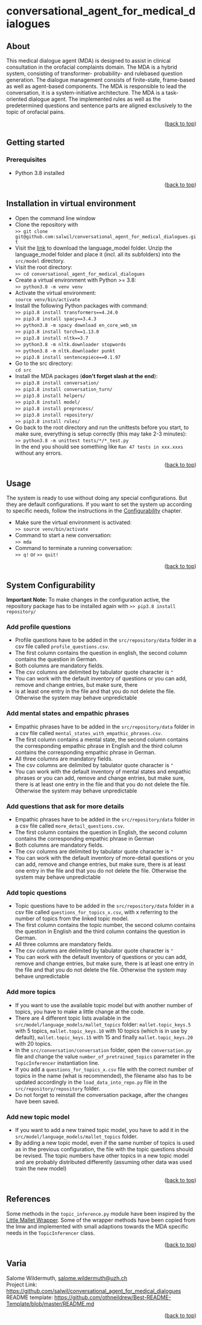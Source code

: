 # conversational_agent_for_medical_dialogues
<div id="top"></div>

## About

This medical dialogue agent (MDA) is designed to assist in clinical consultation in the orofacial complaints domain.
The MDA is a hybrid system, consisting of transformer- probability- and rulebased
question generation. The dialogue management consists of finite-state, frame-based
as well as agent-based components. The MDA is responsible to lead the conversation,
it is a system-initiative architecture. The MDA is a task-oriented dialogue
agent. The implemented rules as well as the predetermined questions and sentence
parts are aligned exclusively to the topic of orofacial pains.

<p align="right">(<a href="#top">back to top</a>)</p>

## Getting started
### Prerequisites
- Python 3.8 installed

<p align="right">(<a href="#top">back to top</a>)</p>

## Installation in virtual environment

- Open the command line window
- Clone the repository with  
  `>> git clone git@github.com:salwil/conversational_agent_for_medical_dialogues.git`
- Visit the [link](https://www.dropbox.com/sh/h6dodcm4x6bpl5p/AAA_Gu9pLUWxRAvd4ahMtGcja?dl=0) to download the language_model
folder. Unzip the language_model folder and place it (incl. all its subfolders) into the `src/model` directory.
- Visit the root directory:  
  `>> cd conversational_agent_for_medical_dialogues`
- Create a virtual environment with Python >= 3.8:  
  `>> python3.8 -m venv venv`
- Activate the virtual environment:  
  `source venv/bin/activate`
- Install the following Python packages with command:  
  `>> pip3.8 install transformers==4.24.0`  
  `>> pip3.8 install spacy==3.4.3`  
  `>> python3.8 -m spacy download en_core_web_sm`  
  `>> pip3.8 install torch==1.13.0`  
  `>> pip3.8 install nltk==3.7`  
  `>> python3.8 -m nltk.downloader stopwords`  
  `>> python3.8 -m nltk.downloader punkt`  
  `>> pip3.8 install sentencepiece==0.1.97`  
- Go to the src directory:  
  `cd src`
- Install the MDA packages (**don't forget slash at the end**):  
  `>> pip3.8 install conversation/`  
  `>> pip3.8 install conversation_turn/`  
  `>> pip3.8 install helpers/`  
  `>> pip3.8 install model/`  
  `>> pip3.8 install preprocess/`  
  `>> pip3.8 install repository/`  
  `>> pip3.8 install rules/`  
- Go back to the root directory and run the unittests before you start, to make sure, everything is setup correctly (this may take 2-3 minutes):  
  `>> python3.8 -m unittest tests/*/*_test.py`  
  In the end you should see something like `Ran 47 tests in xxx.xxxs` without any errors.

<p align="right">(<a href="#top">back to top</a>)</p>

## Usage
The system is ready to use without doing any special configurations. But they are default configurations.
If you want to set the system up according to specific needs, follow the instructions in the
<a href="#configurability">Configurability</a> chapter.
- Make sure the virtual environment is activated:  
`>> source venv/bin/activate`
- Command to start a new conversation:  
  `>> mda`
- Command to terminate a running conversation:  
  `>> q!` or `>> quit!`

<p align="right">(<a href="#top">back to top</a>)</p>

## System Configurability
<div id="configurability"></div>

**Important Note:** To make changes in the configuration active, the repository package has to be installed again with
`>> pip3.8 install repository/`

### Add profile questions
- Profile questions have to be added in the `src/repository/data` folder in a csv file called `profile_questions.csv`. 
- The first column contains the question in english, the second column contains the question in German.
- Both columns are mandatory fields.
- The csv columns are delimited by tabulator quote character is `"` 
- You can work with the default inventory of questions or you can add, remove and change entries, but make sure, there 
- is at least one entry in the file and that you do not delete the file. Otherwise the system may
behave unpredictable

### Add mental states and empathic phrases
- Empathic phrases have to be added in the `src/repository/data` folder in a csv file called `mental_states_with_empathic_phrases.csv`.
- The first column contains a mental state, the second column contains the corresponding empathic phrase in English and 
the third column contains the corresponding empathic phrase in German.
- All three columns are mandatory fields.
- The csv columns are delimited by tabulator quote character is `"` 
- You can work with the default inventory of mental states and empathic phrases or you can add, remove and change entries,
but make sure, there is at least one entry in the file and that you do not delete the file. Otherwise the system may
behave unpredictable

### Add questions that ask for more details
- Empathic phrases have to be added in the `src/repository/data` folder in a csv file called `more_detail_questions.csv`.
- The first column contains the question in English, the second column contains the corresponding empathic phrase in
German
- Both columns are mandatory fields.
- The csv columns are delimited by tabulator quote character is `"` 
- You can work with the default inventory of more-detail questions or you can add, remove and change entries, 
but make sure, there is at least one entry in the file and that you do not delete the file. Otherwise the system may
behave unpredictable

### Add topic questions
- Topic questions have to be added in the `src/repository/data` folder in a csv file called `questions_for_topics_x.csv`,
with x referring to the number of topics from the linked topic model.
- The first column contains the topic number, the second column contains the question in English and the third column 
contains the question in German.
- All three columns are mandatory fields.
- The csv columns are delimited by tabulator quote character is `"` 
- You can work with the default inventory of questions or you can add, remove and change entries, but make sure, there is at least one entry in the file and that you do not delete the file. Otherwise the system may
behave unpredictable
### Add more topics
- If you want to use the available topic model but with another number of topics, you have to make a little
change at the code.
- There are 4 different topic lists available in the `src/model/language_models/mallet_topics` folder:
`mallet.topic_keys.5` with 5 topics, `mallet.topic_keys.10` with 10 topics (which is in use
by default), `mallet.topic_keys.15` with 15 and finally `mallet.topic_keys.20` with 20 topics.
- In the `src/conversation/conversation` folder, open the `conversation.py` file and change the value
`number_of_pretrained_topics` parameter in the `TopicInferencer` instantiation line.
- If you add a `questions_for_topics_x.csv` file with the correct number of topics in the name
  (what is recommended), the filename also has to be updated accordingly in the `load_data_into_repo.py` file
in the `src/repository/repository` folder.
- Do not forget to reinstall the conversation package, after the changes have been saved.

### Add new topic model
- If you want to add a new trained topic model, you have to add it in the `src/model/language_models/mallet_topics`
folder.
- By adding a new topic model, even if the same number of topics is used as in the previous
configuration, the file with the topic questions should be revised. The topic numbers have other
topics in a new topic model and are probably distributed differently (assuming other data was used
train the new model)

<p align="right">(<a href="#top">back to top</a>)</p>

## References
Some methods in the `topic_inference.py` module have been inspired by the [Little Mallet Wrapper](https://github.com/maria-antoniak/little-mallet-wrapper).
Some of the wrapper methods have been copied from the lmw and implemented with small adaptions towards the MDA specific 
needs in the `TopicInferencer` class.

<p align="right">(<a href="#top">back to top</a>)</p>

## Varia

Salome Wildermuth, [salome.wildermuth@uzh.ch](salome.wildermuth@uzh.ch)  
Project Link: https://github.com/salwil/conversational_agent_for_medical_dialogues  
README template: https://github.com/othneildrew/Best-README-Template/blob/master/README.md


<p align="right">(<a href="#top">back to top</a>)</p>

